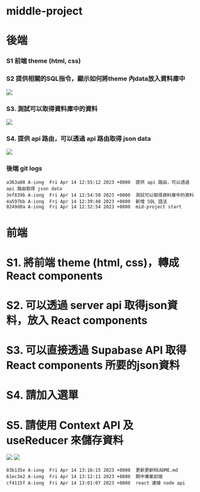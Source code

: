 # middle-project

# 後端
### S1 前端 theme (html, css)

### S2 提供相關的SQL指令，顯示如何將theme 內data放入資料庫中
![](https://wkuwjlgjzkovodskzcca.supabase.co/storage/v1/object/public/demo-34/mid-project/b-s2.png)

### S3. 測試可以取得資料庫中的資料
![](https://wkuwjlgjzkovodskzcca.supabase.co/storage/v1/object/public/demo-34/mid-project/b-s3.png)

### S4. 提供 api 路由，可以透過 api 路由取得 json data
![](https://wkuwjlgjzkovodskzcca.supabase.co/storage/v1/object/public/demo-34/mid-project/b-s4.png)

### 後端 git logs
```
a363a88 A-iong  Fri Apr 14 12:55:12 2023 +0800  提供 api 路由，可以透過 api 路由取得 json data
3ef839b A-iong  Fri Apr 14 12:54:50 2023 +0800  測試可以取得資料庫中的資料
4a597bb A-iong  Fri Apr 14 12:39:40 2023 +0800  新增 SQL 語法
0249d0a A-iong  Fri Apr 14 12:32:54 2023 +0800  mid-project start
```

# 前端
# S1. 將前端 theme (html, css)，轉成 React components
# S2. 可以透過 server api 取得json資料，放入 React components
# S3. 可以直接透過  Supabase API 取得React components 所要的json資料
# S4. 請加入選單
# S5. 請使用 Context API 及 useReducer 來儲存資料
![](https://wkuwjlgjzkovodskzcca.supabase.co/storage/v1/object/public/demo-34/mid-project/f-1.png)
![](https://wkuwjlgjzkovodskzcca.supabase.co/storage/v1/object/public/demo-34/mid-project/f-2.png)

```
03b135e A-iong  Fri Apr 14 13:16:15 2023 +0800  更新更新README.md
61ec3e2 A-iong  Fri Apr 14 13:12:11 2023 +0800  期中專案前端
cf4115f A-iong  Fri Apr 14 13:01:07 2023 +0800  react 連接 node api
```